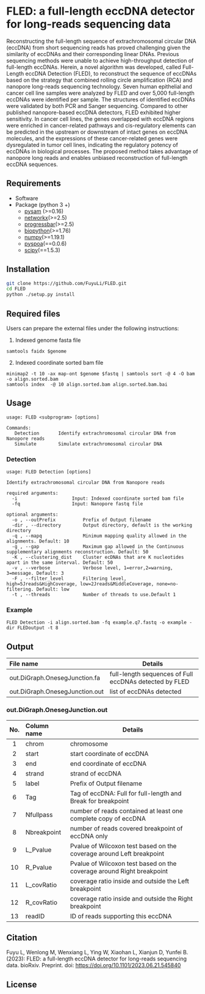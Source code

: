 # FLED: a full-length eccDNA detector for long-reads sequencing data

Reconstructing the full-length sequence of extrachromosomal circular DNA (eccDNA) from short sequencing reads has proved challenging given the similarity of eccDNAs and their corresponding linear DNAs. Previous sequencing methods were unable to achieve high-throughput detection of full-length eccDNAs. Herein, a novel algorithm was developed, called Full-Length eccDNA Detection (FLED), to reconstruct the sequence of eccDNAs based on the strategy that combined rolling circle amplification (RCA) and nanopore long-reads sequencing technology. Seven human epithelial and cancer cell line samples were analyzed by FLED and over 5,000 full-length eccDNAs were identified per sample. The structures of identified eccDNAs were validated by both PCR and Sanger sequencing. Compared to other published nanopore-based eccDNA detectors, FLED exhibited higher sensitivity. In cancer cell lines, the genes overlapped with eccDNA regions were enriched in cancer-related pathways and cis-regulatory elements can be predicted in the upstream or downstream of intact genes on eccDNA molecules, and the expressions of these cancer-related genes were dysregulated in tumor cell lines, indicating the regulatory potency of eccDNAs in biological processes. The proposed method takes advantage of nanopore long reads and enables unbiased reconstruction of full-length eccDNA sequences.

## Requirements
* Software
* Package (python 3 +)
    - [pysam](http://pysam.readthedocs.org/en/latest/) (>=0.16)
    - [networkx](https://github.com/networkx/networkx)(>=2.5)
    - [progressbar](https://pypi.org/project/progressbar)(>=2.5)
    - [biopython](https://biopython.org/)(>=1.76)
    - [numpy](https://numpy.org/)(>=1.19.1)
    - [pyspoa](https://pypi.org/project/pyspoa/)(==0.0.6)
    - [scipy](https://pypi.org/project/scipy/)(==1.5.3)
 
## Installation
```bash
git clone https://github.com/FuyuLi/FLED.git
cd FLED
python ./setup.py install
```

## Required files
Users can prepare the external files under the following instructions:
1) Indexed genome fasta file
```
samtools faidx $genome
```

2) Indexed coordinate sorted bam file
```
minimap2 -t 10 -ax map-ont $genome $fastq | samtools sort -@ 4 -O bam -o align.sorted.bam
samtools index  -@ 10 align.sorted.bam align.sorted.bam.bai
```

## Usage
```
usage: FLED <subprogram> [options]

Commands:
   Detection       Identify extrachromosomal circular DNA from Nanopore reads
   Simulate        Simulate extrachromosomal circular DNA

```


### Detection
```
usage: FLED Detection [options]

Identify extrachromosomal circular DNA from Nanopore reads

required arguments:
  -i                    Input: Indexed coordinate sorted bam file
  -fq                   Input: Nanopore fastq file

optional arguments:
  -o , --outPrefix          Prefix of Output filename
  -dir , --directory        Output directory, default is the working directory
  -q , --mapq               Minimum mapping quality allowed in the alignments. Default: 10
  -g , --gap                Maximum gap allowed in the Continuous supplementary alignments reconstruction. Default: 50
  -K , --clustering_dist    Cluster ecDNAs that are K nucleotides apart in the same interval. Default: 50
  -v , --verbose            Verbose level, 1=error,2=warning, 3=message. Default: 3
  -F , --filter_level       Filtering level, high=5Jreads&HighCoverage, low=2Jreads&MiddleCoverage, none=no-filtering. Default: low
  -t , --threads            Number of threads to use.Default 1
```

### Example
```
FLED Detection -i align.sorted.bam -fq example.q7.fastq -o example -dir FLEDoutput -t 8
```

## Output
| File name         |  Details | 
|   :---            | ---        |
| out.DiGraph.OnesegJunction.fa         | full-length sequences of Full eccDNAs detected by FLED |
| out.DiGraph.OnesegJunction.out        | list of eccDNAs detected |

### out.DiGraph.OnesegJunction.out
| No. | Column name     |  Details | 
|:---:|   :---          | ---        |
|  1  | chrom           | chromosome |
|  2  | start           | start coordinate of eccDNA |
|  3  | end             | end coordinate of eccDNA |
|  4  | strand          | strand of eccDNA |
|  5  | label           | Prefix of Output filename |
|  6  | Tag             | Tag of eccDNA: Full for full-length and Break for breakpoint |
|  7  | Nfullpass       | number of reads contained at least one complete copy of eccDNA |
|  8  | Nbreakpoint     | number of reads covered breakpoint of eccDNA only |
|  9  | L_Pvalue        | Pvalue of Wilcoxon test based on the coverage around Left breakpoint |
|  10 | R_Pvalue        | Pvalue of Wilcoxon test based on the coverage around Right breakpoint |
|  11 | L_covRatio      | coverage ratio inside and outside the Left breakpoint |
|  12 | R_covRatio      | coverage ratio inside and outside the Right breakpoint |
|  13 | readID          | ID of reads supporting this eccDNA |

## Citation
Fuyu L, Wenlong M, Wenxiang L, Ying W, Xiaohan L, Xianjun D, Yunfei B. (2023): FLED: a full-length eccDNA detector for long-reads sequencing data. bioRxiv. Preprint. 
doi: https://doi.org/10.1101/2023.06.21.545840

## License
